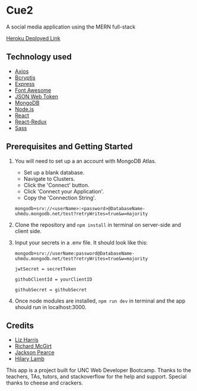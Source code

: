 # Cue2

A social media application using the MERN full-stack

[Heroku Deployed Link](https://cue2.herokuapp.com/)

## Technology used

- [Axios](https://github.com/axios/axios)
- [Bcryptjs](https://www.npmjs.com/package/bcryptjs)
- [Express](https://expressjs.com/en/5x/api.html#express)
- [Font Awesome](https://fontawesome.com/how-to-use/on-the-web/referencing-icons/basic-use)
- [JSON Web Token](https://jwt.io/introduction/)
- [MongoDB](https://cloud.mongodb.com/)
- [Node.js](https://nodejs.org/en/docs/)
- [React](https://reactjs.org/docs/getting-started.html)
- [React-Redux](https://react-redux.js.org/introduction/quick-start)
- [Sass](https://sass-lang.com/guide)

## Prerequisites and Getting Started

1. You will need to set up a an account with MongoDB Atlas.

   - Set up a blank database.
   - Navigate to Clusters.
   - Click the 'Connect' button.
   - Click 'Connect your Application'.
   - Copy the 'Connection String'.

    `mongodb+srv://<userName>:<password>@DatabaseName-uhmdu.mongodb.net/test?retryWrites=true&w=majority`

2. Clone the repository and `npm install` in terminal on server-side and client side.

3. Input your secrets in a .env file. It should look like this:

    `mongodb+srv://userName:password@DatabaseName-uhmdu.mongodb.net/test?retryWrites=true&w=majority`

    `jwtSecret = secretToken`

    `githubClientId = yourClientID`

    `githubSecret = githubSecret`

4. Once node modules are installed, `npm run dev` in terminal and the app should run in localhost:3000.

## Credits

- [Liz Harris](https://github.com/lizharris90210)
- [Richard McGirt](https://github.com/rmcgirt55)
- [Jackson Pearce](https://github.com/Jackson-Pearce)
- [Hilary Lamb](https://github.com/hilarykathleen)

This app is a project built for UNC Web Developer Bootcamp. Thanks to the teachers, TAs, tutors, and stackoverflow for the help and support. Special thanks to cheese and crackers.
